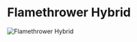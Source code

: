 # Flamethrower Hybrid

![Flamethrower Hybrid](https://static.wikia.nocookie.net/chainsaw-man/images/9/96/Flamethrower_Hybrid_%28Human_Form%29.png/revision/latest/scale-to-width-down/346?cb=20220814180648)

